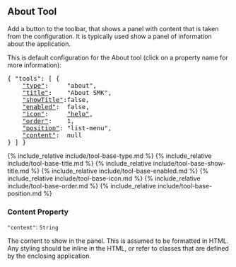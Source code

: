 ## About Tool

Add a button to the toolbar, that shows a panel with content that is taken from the configuration.
It is typically used show a panel of information about the application.

This is default configuration for the About tool (click on a property name for more information):
<pre>
{ "tools": [ {
    <a href="#type-property"     >"type"</a>:     "about",
    <a href="#title-property"    >"title"</a>:    "About SMK",
    <a href="#showtitle-property">"showTitle"</a>:false,
    <a href="#enabled-property"  >"enabled"</a>:  false,
    <a href="#icon-property"     >"icon"</a>:     <a href="https://material.io/tools/icons/?icon=help" target="material">"help"</a>,
    <a href="#order-property"    >"order"</a>:    1,
    <a href="#position-property" >"position"</a>: "list-menu",
    <a href="#content-property"  >"content"</a>:  null
} ] }
</pre>

{% include_relative include/tool-base-type.md %}
{% include_relative include/tool-base-title.md %}
{% include_relative include/tool-base-show-title.md %}
{% include_relative include/tool-base-enabled.md %}
{% include_relative include/tool-base-icon.md %}
{% include_relative include/tool-base-order.md %}
{% include_relative include/tool-base-position.md %}

### Content Property
`"content"`: `String`

The content to show in the panel.
This is assumed to be formatted in HTML.
Any styling should be inline in the HTML, or refer to classes that are defined by the enclosing application.


